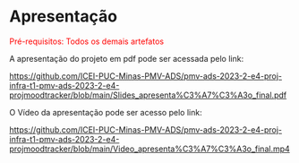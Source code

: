 # Apresentação

<span style="color:red">Pré-requisitos: Todos os demais artefatos</span>

A apresentação do projeto em pdf pode ser acessada pelo link:

https://github.com/ICEI-PUC-Minas-PMV-ADS/pmv-ads-2023-2-e4-proj-infra-t1-pmv-ads-2023-2-e4-projmoodtracker/blob/main/Slides_apresenta%C3%A7%C3%A3o_final.pdf

O Vídeo da apresentação pode ser acesso pelo link:

https://github.com/ICEI-PUC-Minas-PMV-ADS/pmv-ads-2023-2-e4-proj-infra-t1-pmv-ads-2023-2-e4-projmoodtracker/blob/main/Video_apresenta%C3%A7%C3%A3o_final.mp4

